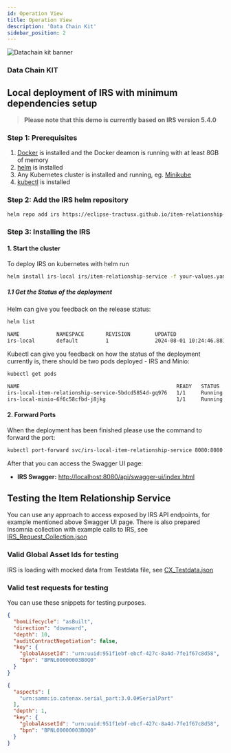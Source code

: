 ```yaml
---
id: Operation View
title: Operation View
description: 'Data Chain Kit'
sidebar_position: 2
---
```


![Datachain kit banner](@site/static/img/kits/data-chain/data-chain-kit-logo.drawio.svg)

### Data Chain KIT

## Local deployment of IRS with minimum dependencies setup

> **Please note that this demo is currently based on IRS version 5.4.0**

### Step 1: Prerequisites

1. [Docker](https://docs.docker.com/get-docker/) is installed and the Docker deamon is running with at least 8GB of
   memory
2. [helm](https://helm.sh/docs/intro/install/) is installed
3. Any Kubernetes cluster is installed and running, eg. [Minikube](https://minikube.sigs.k8s.io/docs/start/)
4. [kubectl](https://kubernetes.io/docs/tasks/tools/) is installed

### Step 2: Add the IRS helm repository

```bash
helm repo add irs https://eclipse-tractusx.github.io/item-relationship-service
```

### Step 3: Installing the IRS

#### 1. Start the cluster

To deploy IRS on kubernetes with helm run

```bash
helm install irs-local irs/item-relationship-service -f your-values.yaml
```

##### 1.1 Get the Status of the deployment

Helm can give you feedback on the release status:

```bash
helm list
```

```bash
NAME            NAMESPACE       REVISION        UPDATED                                 STATUS          CHART                           APP VERSION
irs-local       default         1               2024-08-01 10:24:46.8811785 +0200 CEST  deployed        item-relationship-service-7.4.0 5.4.0
```

Kubectl can give you feedback on how the status of the deployment currently is, there should be two pods deployed - IRS
and Minio:

```bash
kubectl get pods
```

```bash
NAME                                                   READY   STATUS    RESTARTS   AGE
irs-local-item-relationship-service-5bdcd5854d-gq976   1/1     Running   0          47s
irs-local-minio-6f6c58cfbd-j8jkg                       1/1     Running   0          47s
```

#### 2. Forward Ports

When the deployment has been finished please use the command to forward the port:

```bash
kubectl port-forward svc/irs-local-item-relationship-service 8080:8080
```

After that you can access the Swagger UI page:

* **IRS Swagger:** [http://localhost:8080/api/swagger-ui/index.html](http://localhost:8080/api/swagger-ui/index.html)

## Testing the Item Relationship Service

You can use any approach to access exposed by IRS API endpoints, for example mentioned above Swagger UI page. There is
also prepared Insomnia collection with example calls to IRS,
see [IRS_Request_Collection.json](https://github.com/eclipse-tractusx/item-relationship-service/blob/5.4.0/local/testing/request-collection/IRS_Request_Collection.json)

### Valid Global Asset Ids for testing

IRS is loading with mocked data from Testdata file,
see [CX_Testdata.json](https://github.com/eclipse-tractusx/item-relationship-service/blob/5.4.0/irs-models/src/main/resources/test_data/CX_Testdata.json)

### Valid test requests for testing

You can use these snippets for testing purposes.

```json
{
  "bomLifecycle": "asBuilt",
  "direction": "downward",
  "depth": 10,
  "auditContractNegotiation": false,
  "key": {
    "globalAssetId": "urn:uuid:951f1ebf-ebcf-427c-8a4d-7fe1f67c8d58",
    "bpn": "BPNL00000003B0Q0"
  }
}
````

```json
{
  "aspects": [
    "urn:samm:io.catenax.serial_part:3.0.0#SerialPart"
  ],
  "depth": 1,
  "key": {
    "globalAssetId": "urn:uuid:951f1ebf-ebcf-427c-8a4d-7fe1f67c8d58",
    "bpn": "BPNL00000003B0Q0"
  }
}
```
